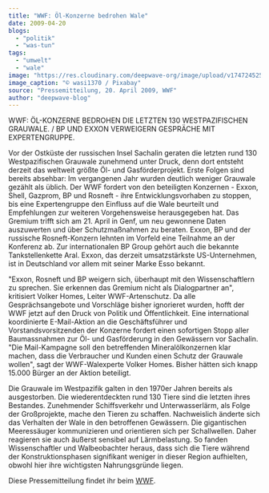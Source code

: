 ```yaml
---
title: "WWF: Öl-Konzerne bedrohen Wale"
date: 2009-04-20
blogs: 
  - "politik"
  - "was-tun"
tags: 
  - "umwelt"
  - "wale"
image: "https://res.cloudinary.com/deepwave-org/image/upload/v1747245256/deepwave.org/industry-4688725_1920.jpg"
image_caption: "© wasi1370 / Pixabay"
source: "Pressemitteilung, 20. April 2009, WWF"
author: "deepwave-blog"
---
```


WWF: ÖL-KONZERNE BEDROHEN DIE LETZTEN 130 WESTPAZIFISCHEN GRAUWALE. / BP UND EXXON VERWEIGERN GESPRÄCHE MIT EXPERTENGRUPPE.

Vor der Ostküste der russischen Insel Sachalin geraten die letzten rund 130 Westpazifischen Grauwale zunehmend unter Druck, denn dort entsteht derzeit das weltweit größte Öl- und Gasförderprojekt. Erste Folgen sind bereits absehbar: Im vergangenen Jahr wurden deutlich weniger Grauwale gezählt als üblich. Der WWF fordert von den beteiligten Konzernen - Exxon, Shell, Gazprom, BP und Rosneft - ihre Entwicklungsvorhaben zu stoppen, bis eine Expertengruppe den Einfluss auf die Wale beurteilt und Empfehlungen zur weiteren Vorgehensweise herausgegeben hat. Das Gremium trifft sich am 21. April in Genf, um neu gewonnene Daten auszuwerten und über Schutzmaßnahmen zu beraten. Exxon, BP und der russische Rosneft-Konzern lehnten im Vorfeld eine Teilnahme an der Konferenz ab. Zur internationalen BP Group gehört auch die bekannte Tankstellenkette Aral. Exxon, das derzeit umsatzstärkste US-Unternehmen, ist in Deutschland vor allem mit seiner Marke Esso bekannt.

"Exxon, Rosneft und BP weigern sich, überhaupt mit den Wissenschaftlern zu sprechen. Sie erkennen das Gremium nicht als Dialogpartner an", kritisiert Volker Homes, Leiter WWF-Artenschutz. Da alle Gesprächsangebote und Vorschläge bisher ignorieret wurden, hofft der WWF jetzt auf den Druck von Politik und Öffentlichkeit. Eine international koordinierte E-Mail-Aktion an die Geschäftsführer und Vorstandsvorsitzenden der Konzerne fordert einen sofortigen Stopp aller Baumassnahmen zur Öl- und Gasförderung in den Gewässern vor Sachalin. "Die Mail-Kampagne soll den betreffenden Mineralölkonzernen klar machen, dass die Verbraucher und Kunden einen Schutz der Grauwale wollen", sagt der WWF-Walexperte Volker Homes. Bisher hätten sich knapp 15.000 Bürger an der Aktion beteiligt.

Die Grauwale im Westpazifik galten in den 1970er Jahren bereits als ausgestorben. Die wiederentdeckten rund 130 Tiere sind die letzten ihres Bestandes. Zunehmender Schiffsverkehr und Unterwasserlärm, als Folge der Großprojekte, mache den Tieren zu schaffen. Nachweislich änderte sich das Verhalten der Wale in den betroffenen Gewässern. Die gigantischen Meeressäuger kommunizieren und orientieren sich per Schallwellen. Daher reagieren sie auch äußerst sensibel auf Lärmbelastung. So fanden Wissenschaftler und Walbeobachter heraus, dass sich die Tiere während der Konstruktionsphasen signifikant weniger in dieser Region aufhielten, obwohl hier ihre wichtigsten Nahrungsgründe liegen.

Diese Pressemitteilung findet ihr beim [WWF](https://www.wwf.de/).
